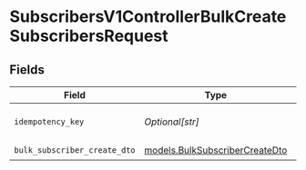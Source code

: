 # SubscribersV1ControllerBulkCreateSubscribersRequest


## Fields

| Field                                                                  | Type                                                                   | Required                                                               | Description                                                            |
| ---------------------------------------------------------------------- | ---------------------------------------------------------------------- | ---------------------------------------------------------------------- | ---------------------------------------------------------------------- |
| `idempotency_key`                                                      | *Optional[str]*                                                        | :heavy_minus_sign:                                                     | A header for idempotency purposes                                      |
| `bulk_subscriber_create_dto`                                           | [models.BulkSubscriberCreateDto](../models/bulksubscribercreatedto.md) | :heavy_check_mark:                                                     | N/A                                                                    |